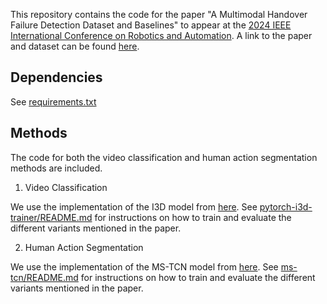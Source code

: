 This repository contains the code for the paper "A Multimodal Handover Failure Detection Dataset and Baselines" to appear at the [2024 IEEE International Conference on Robotics and Automation](https://2024.ieee-icra.org/). A link to the paper and dataset can be found [here](https://sthoduka.github.io/handover_failure_detection/).


## Dependencies
See [requirements.txt](requirements.txt)


## Methods
The code for both the video classification and human action segmentation methods are included.

1. Video Classification

We use the implementation of the I3D model from [here](https://github.com/piergiaj/pytorch-i3d). See [pytorch-i3d-trainer/README.md](pytorch-i3d-trainer/) for instructions on how to train and evaluate the different variants mentioned in the paper.


2. Human Action Segmentation

We use the implementation of the MS-TCN model from [here](https://github.com/yabufarha/ms-tcn). See [ms-tcn/README.md](ms-tcn/) for instructions on how to train and evaluate the different variants mentioned in the paper.
